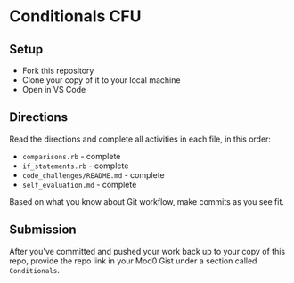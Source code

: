 # Conditionals CFU

## Setup

- Fork this repository
- Clone your copy of it to your local machine
- Open in VS Code

## Directions

Read the directions and complete all activities in each file, in this order:
- `comparisons.rb` - complete
- `if_statements.rb` - complete
- `code_challenges/README.md` - complete
- `self_evaluation.md` - complete

Based on what you know about Git workflow, make commits as you see fit.

## Submission

After you've committed and pushed your work back up to your copy of this repo, provide the repo link in your Mod0 Gist under a section called `Conditionals`.
